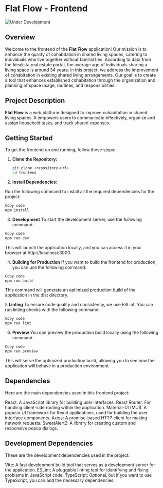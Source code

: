 # Flat Flow - Frontend

![Under Development](https://img.shields.io/badge/status-under%20development-blue)

## Overview

Welcome to the frontend of the **Flat Flow** application! Our mission is to enhance the quality of cohabitation in shared living spaces, catering to individuals who live together without familial ties. According to data from the Idealista real estate portal, the average age of individuals sharing a living space is around 34 years. In this project, we address the improvement of cohabitation in existing shared living arrangements. Our goal is to create a tool that enhances established cohabitation through the organization and planning of space usage, routines, and responsibilities.

## Project Description

**Flat Flow** is a web platform designed to improve cohabitation in shared living spaces. It empowers users to communicate effectively, organize and assign household tasks, and track shared expenses.



## Getting Started

To get the frontend up and running, follow these steps:

1. **Clone the Repository:**

   ```bash
   git clone <repository-url>
   cd frontend

2. **Install Dependencies:**

Run the following command to install all the required dependencies for the project:

```bash
Copy code
npm install
```

3. **Development**
To start the development server, use the following command:

```bash
Copy code
npm run dev
```
This will launch the application locally, and you can access it in your browser at http://localhost:3000.

4. **Building for Production**
If you want to build the frontend for production, you can use the following command:

```bash
Copy code
npm run build
```

This command will generate an optimized production build of the application in the dist directory.

5.**Linting**
To ensure code quality and consistency, we use ESLint. You can run linting checks with the following command:

```bash
Copy code
npm run lint
```
6. **Preview**
You can preview the production build locally using the following command:

```bash
Copy code
npm run preview
```
This will serve the optimized production build, allowing you to see how the application will behave in a production environment.

## Dependencies
Here are the main dependencies used in this frontend project:

React: A JavaScript library for building user interfaces.
React Router: For handling client-side routing within the application.
Material-UI (MUI): A popular UI framework for React applications, used for building the user interface components.
Axios: A promise-based HTTP client for making network requests.
SweetAlert2: A library for creating custom and responsive popup dialogs.

## Development Dependencies

These are the development dependencies used in the project:

Vite: A fast development build tool that serves as a development server for the application.
ESLint: A pluggable linting tool for identifying and fixing problems in JavaScript code.
TypeScript: Optional, but if you want to use TypeScript, you can add the necessary dependencies.
